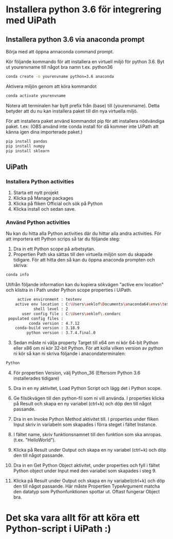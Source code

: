 # Installera python 3.6 för integrering med UiPath

## Installera python 3.6 via anaconda prompt
Börja med att öppna annaconda command prompt.

Kör följande kommando för att installera en virtuell miljö för python 3.6. Byt ut yourenvname till något bra namn t.ex. python36

```bash
conda create -n yourenvname python=3.6 anaconda

```

Aktivera miljön genom att köra kommandot

```bash
conda activate yourenvname

```
Notera att terminalen har bytt prefix från (base) till (yourenvname). Detta betyder att du nu kan installera paket till din nya virtuella miljö.

För att installera paket använd kommandot pip för att installera nödvändiga paket. t.ex: (OBS använd inte conda install för då kommer inte UiPath att känna igen dina importerade paket.)

```bash
pip install pandas
pip install numpy
pip install sklearn

```

## UiPath
### Installera Python activities
1. Starta ett nytt projekt
2. Klicka på Manage packages
3. Klicka på fliken Official och sök på Python
4. Klicka install och sedan save.

### Använd Python activities
Nu kan du hitta alla Python activities där du hittar alla andra activities.
För att importera ett Python scrips så tar du följande steg:

1. Dra in ett Python scope på arbetsytan.
2. Propertien Path ska sättas till den virtuella miljön som du skapade tidigare. För att hitta den så kan du öppna anaconda prompten och skriva:

```bash
conda info
```

Utifrån följande information kan du kopiera sökvägen "active env location" och klistra in i Path under Python scope properties i UiPath.

```bash
     active environment : testenv
    active env location : C:\Users\aeklof\Documents\anaconda64\envs\testenv
            shell level : 2
       user config file : C:\Users\aeklof\.condarc
 populated config files :
          conda version : 4.7.12
    conda-build version : 3.18.9
         python version : 3.7.4.final.0

```

3. Sedan måste ni välja property Target till x64 om ni kör 64-bit Python eller x86 om ni kör 32-bit Python. För att kolla vilken version av python ni kör så kan ni skriva följande i  anacondaterminalen:
```bash
Python
```


4. För propertien Version, välj Python_36 (Eftersom Python 3.6 installerades tidigare)

5. Dra in en ny aktivitet, Load Python Script och lägg det i Python scope.
6. Ge filsökvägen till den python-fil som ni vill använda. I properties klicka på Result och skapa en ny variabel (ctrl+k) och döp den till något passande.
7. Dra in en Invoke Python Method aktivitet till. I properties under fliken Input skriv in variabeln som skapades i förra steget i fältet Instance.
8. I fältet name, skriv funktionsnamnet till den funktion som ska anropas. (t.ex. "HelloWorld").
9. Klicka på Result under Output och skapa en ny variabel (ctrl+k) och döp den till något passande.

10. Dra in en Get Python Object aktivitet, under properties och fyll i fältet Python object under Input med den variabel som skapades i steg 9.
11. Klicka på Result under Output och skapa en ny variabel(ctrl+k) och döp den till något passande. Här måste Propertien TypeArgument matcha den datatyp som Pythonfunktionen spottar ut. Oftast fungerar Object bra. 

# Det ska vara allt för att köra ett Python-script i UiPath :)
